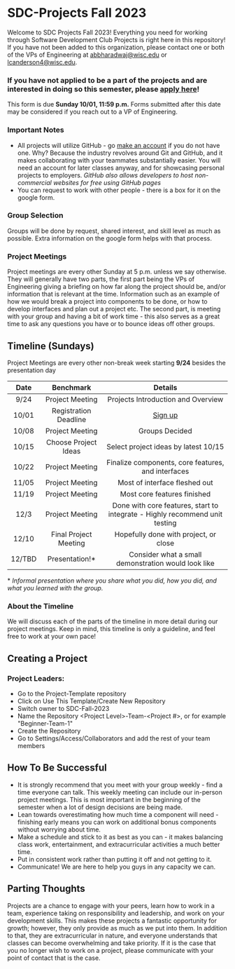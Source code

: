 # SDC-Projects Fall 2023
Welcome to SDC Projects Fall 2023! Everything you need for working through Software Development Club Projects is right here in this repository! If you have not been added to this organization, please contact one or both of the VPs of Engineering at abbharadwaj@wisc.edu or lcanderson4@wisc.edu.

### If you have not applied to be a part of the projects and are interested in doing so this semester, please [apply here](https://forms.gle/SjSmhZEZ3N18EkeZ9)!
This form is due **Sunday 10/01, 11:59 p.m.** Forms submitted after this date may be considered if you reach out to a VP of Engineering.

### Important Notes
* All projects will utilize GitHub - go [make an account](https://github.com/login) if you do not have one. Why? Because the industry revolves around Git and GitHub, and it makes collaborating with your teammates substantially easier. You will need an account for later classes anyway, and for showcasing personal projects to employers. *GitHub also allows developers to host non-commercial websites for free using GitHub pages*
* You can request to work with other people - there is a box for it on the google form.

### Group Selection
Groups will be done by request, shared interest, and skill level as much as possible. Extra information on the google form helps with that process.

### Project Meetings
Project meetings are every other Sunday at 5 p.m. unless we say otherwise. They will generally have two parts, the first part being the VPs of Engineering giving a briefing on how far along the project should be, and/or information that is relevant at the time. Information such as an example of how we would break a project into components to be done, or how to develop interfaces and plan out a project etc. The second part, is meeting with your group and having a bit of work time - this also serves as a great time to ask any questions you have or to bounce ideas off other groups.

## Timeline (Sundays)
Project Meetings are every other non-break week starting **9/24** besides the presentation day

| Date | Benchmark | Details |
|:---:|:--------:|:------------:|
|9/24| Project Meeting | Projects Introduction and Overview |
|10/01| Registration Deadline | [Sign up](https://forms.gle/SjSmhZEZ3N18EkeZ9) |
|10/08| Project Meeting | Groups Decided |
|10/15| Choose Project Ideas | Select project ideas by latest 10/15 |
|10/22| Project Meeting | Finalize components, core features, and interfaces |
|11/05| Project Meeting | Most of interface fleshed out |
|11/19| Project Meeting | Most core features finished |
|12/3| Project Meeting | Done with core features, start to integrate - Highly recommend unit testing |
|12/10| Final Project Meeting | Hopefully done with project, or close |
|12/TBD| Presentation!* | Consider what a small demonstration would look like |

\* *Informal presentation where you share what you did, how you did, and what you learned with the group.*

### About the Timeline
We will discuss each of the parts of the timeline in more detail during our project meetings. Keep in mind, this timeline is only a guideline, and feel free to work at your own pace!

## Creating a Project
### Project Leaders:
- Go to the Project-Template repository
- Click on Use This Template/Create New Repository
- Switch owner to SDC-Fall-2023
- Name the Repository \<Project Level\>-Team-\<Project #\>, or for example "Beginner-Team-1"
- Create the Repository
- Go to Settings/Access/Collaborators and add the rest of your team members

## How To Be Successful
* It is strongly recommend that you meet with your group weekly - find a time everyone can talk. This weekly meeting can include our in-person project meetings. This is most important in the beginning of the semester when a lot of design decisions are being made.
* Lean towards overestimating how much time a component will need - finishing early means you can work on additional bonus components without worrying about time.
* Make a schedule and stick to it as best as you can - it makes balancing class work, entertainment, and extracurricular activities a much better time.
* Put in consistent work rather than putting it off and not getting to it.
* Communicate! We are here to help you guys in any capacity we can.

## Parting Thoughts
Projects are a chance to engage with your peers, learn how to work in a team, experience taking on responsibility and leadership, and work on your development skills. This makes these projects a fantastic opportunity for growth; however, they only provide as much as we put into them. In addition to that, they are extracurricular in nature, and everyone understands that classes can become overwhelming and take priority. If it is the case that you no longer wish to work on a project, please communicate with your point of contact that is the case.

